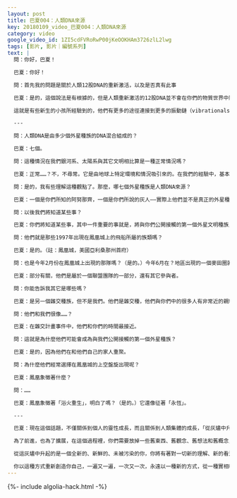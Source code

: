 ```yaml
---
layout: post
title: 巴夏004：人類DNA來源
key: 20180109_video_巴夏004：人類DNA來源
category: video
google_video_id: 1ZI5cdFVRoRwP00jKeOOKHAm3726zlL2lwg
tags: [影片, 影片｜編號系列]
text: |
  問：你好，巴夏！

  巴夏：你好！

  問：首先我的問題是關於人類12股DNA的重新激活，以及是否真有此事

  巴夏：是的，這個說法是有根據的，但是人類重新激活的12股DNA並不會在你們的物質世界中顯化，只有一條被激活的DNA會顯化在物質世界。所以，你們最終會有3條物質性DNA，但是第三條DNA是晶體物質。你們將能夠在現實中感知到它，但這種變化主要發生在非物質的次元中其它9條DNA將以非物質化運作，形成能量模板，你們能強烈的連接到這能量。

  這就是有些新生的小孩所經驗到的，他們有更多的途徑連接到更多的振動鏈（vibrationalstrands）——也就是你們所說的DNA，其實它只是更高能量的模板。

  ---

  問：人類DNA是由多少個外星種族的DNA混合組成的？

  巴夏：七個。

  問：這種情況在我們銀河系、太陽系與其它文明相比算是一種正常情況嗎？

  巴夏：正常……？不，不尋常。它是由地球上特定環境和情況吸引來的。在我們的經驗中，基本上不需要「正常」這個概念，但是對於那些將這種情況吸引過來的文明，這算是比較一般的情況，這樣說有助於你區分這些概念嗎？

  問：是的，我有些理解這種觀點了。那麼，哪七個外星種族是人類DNA來源？

  巴夏：一個是你們所知的阿努那齊，一個是你們所說的灰人——實際上他們並不是真正的外星種族，還有天狼星人的基因，昴宿星人的基因，其它的嘛……時間會告訴你答案好吧？

  問：以後我們將知道某些事？

  巴夏：你們將知道某些事，其中一件重要的事就是，將與你們公開接觸的第一個外星文明種族，他們會為你們帶來關於你們的真實的歷史。

  問：他們就是那些1997年出現在鳳凰城上的飛船所屬的族類嗎？

  巴夏：是的。（註：鳳凰城，美國亞利桑那州首府）

  問：也是今年2月份在鳳凰城上出現的那隊嗎？（是的。）今年6月在？地區出現的一個麥田圈就是和他們的飛行器有關，是嗎？

  巴夏：部分有關，他們是屬於一個聯盟團隊的一部分，還有其它參與者。

  問：你能告訴我其它是哪些嗎？

  巴夏：是另一個雜交種族，但不是我們。他們是雜交種，他們與你們中的很多人有非常近的親緣關係，某種意義上也可以說－－他們將被創造成「你們更直接的孩子。」（註：時空幻象，巴夏所屬的族類也是我們的孩子，所以他這麼說。）

  問：他們和我們很像……？

  巴夏：在雜交計畫事件中，他們和你們的時間最接近。

  問：這就是為什麼他們可能會成為與我們公開接觸的第一個外星種族？

  巴夏：是的，因為他們在和他們自己的家人重聚。

  問：為什麼他們經常選擇在鳳凰城的上空盤旋出現呢？

  巴夏：鳳凰象徵著什麼？

  問：……

  巴夏：鳳凰象徵著「浴火重生」，明白了嗎？（是的。）它還像征著「永恆」。

  ---

  巴夏：現在這個話題，不僅關係到個人的靈性成長，而且關係到人類集體的成長，「從灰燼中升起」——它同時也與這個問題有聯繫。

  為了前進，也為了擴展，在這個過程裡，你們需要放掉一些舊東西、舊觀念、舊想法和舊概念，它們已經不再適合於你，不再與你的核心自我（core-self）產生和諧共振。因此，「在灰燼中重生」完全是關於：「從某種意義上，允許那些舊信仰、那些舊定義、那些舊的行事方式、那些舊的行為、那些舊的思想、那些舊的情感全都燃燒成灰燼。如果你願意，他們將形成新的土壤，他們將成為你的父親，只為使你重生。」

  從這灰燼中升起的是一個全新的、新鮮的、未被污染的你，你將有著對一切新的理解、新的看法、新的定義、新的信念、新的情感、新的思想和新的行為。總之，這樣一個全新的人格將具有全新的行為和態度。在每一個進步的循環中，請允許你自己去經驗「燃成灰燼，並在灰燼中重生」的過程。

  你以這種方式重新創造你自己，一遍又一遍，一次又一次，永遠以一種新的方式，從一種實相轉換進入另一種實相。你允許自己真正地成為光，讓光芒從你這個具有無窮人格的存有的眼中穿透而出，就像一架投影儀的光束閃爍著，穿透膠卷而照亮那些觀點、想法、經驗以及關於運動、空間、時間和關於改變的幻象。這些都是為了讓你經驗到改變成為全我（totalbeing）的過程，為了讓你能直接理解那種體驗和創造本身的機制。你可以通過各種不同的方式去體驗到它，它是永恆的，無限的。你可以以各種形式去體驗它，甚至是通過此次化身之外的其它形式
---
```


{%- include algolia-hack.html -%}
